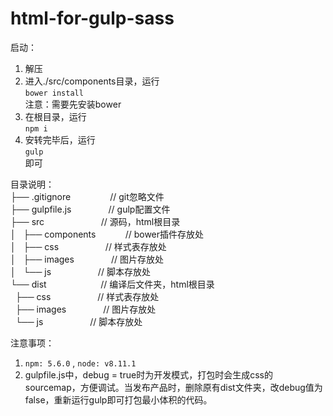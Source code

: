 # html-for-gulp-sass
启动：
1. 解压
2. 进入./src/components目录，运行<br>
```bower install```<br>
注意：需要先安装bower
3. 在根目录，运行<br>
```npm i```<br>
4. 安转完毕后，运行<br>
```gulp```<br>
即可


目录说明：<br>
├── .gitignore                // git忽略文件<br>
├── gulpfile.js               // gulp配置文件<br>
├── src                       // 源码，html根目录<br>
│   ├── components            // bower插件存放处<br>
│   ├── css                   // 样式表存放处<br>
│   ├── images                // 图片存放处<br>
│   └── js                    // 脚本存放处<br>
└── dist                      // 编译后文件夹，html根目录<br>
    ├── css                   // 样式表存放处<br>
    ├── images                // 图片存放处<br>
    └── js                    // 脚本存放处<br>

注意事项：
1. ```npm: 5.6.0``` , ```node: v8.11.1```
2. gulpfile.js中，debug = true时为开发模式，打包时会生成css的sourcemap，方便调试。当发布产品时，删除原有dist文件夹，改debug值为false，重新运行gulp即可打包最小体积的代码。
